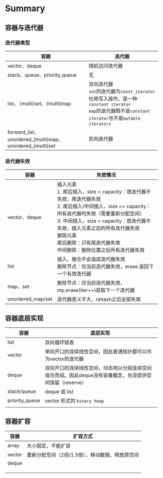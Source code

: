 # Summary 



## 容器与迭代器

### 迭代器类型

| 容器                                                       | 迭代器                                                       |
| ---------------------------------------------------------- | ------------------------------------------------------------ |
| vector、deque                                              | 随机访问迭代器                                               |
| stack、queue、priority_queue                               | 无                                                           |
| list、（multi)set、(multi)map                              | 双向迭代器<br />`set`的迭代器为`const_iterator`杜绝写入操作，是一种`constant iterator`<br />`map`的迭代器既不是`constant iterator`也不是`mutable iterators` |
| forward_list、unordered\_(multi)map、unordered\_(multi)set | 前向迭代器                                                   |



### 迭代器失效

| 容器              | 失效情况                                                     |
| ----------------- | ------------------------------------------------------------ |
| vector、deque     | 插入元素<br />1. 尾后插入，size < capacity：首迭代器不失效，尾迭代器失效<br />2. 尾后插入/中间插入，size == capacity：所有迭代器均失效（需要重新分配空间）<br />3. 中间插入，size < capacity：首迭代器不失效，插入元素之后的所有迭代器失效<br />删除元素<br />尾后删除：只有尾迭代器失效<br />中间删除：删除位置之后所有迭代器失效 |
| list              | 插入、接合不会造成迭代器失效<br />删除节点：仅当前迭代器失效，erase 返回下一个有效迭代器 |
| map、set          | 删除节点：仅当前迭代器失效，mp.erase(iter++)获取下一个迭代器 |
| unordered_map/set | 迭代器意义不大，rehash之后全部失效                           |



## 容器底层实现

| 容器           | 底层实现                                                     |
| -------------- | ------------------------------------------------------------ |
| list           | 双向循环链表                                                 |
| vector         | 单向开口的连续线性空间，因此普通指针都可以作为vector的迭代器 |
| deque          | 双向开口的连续线性空间，动态地以分段连续空间组合而成。因此deque没有容量概念，也没提供空间保留（reserve） |
| stack/queue    | deque 或 list                                                |
| priority_queue | vector 形式的 `binary heap`                                  |
|                |                                                              |



## 容器扩容

| 容器   | 扩容方式                                        |
| ------ | ----------------------------------------------- |
| array  | 大小固定，不能扩容                              |
| vector | 重新分配空间（2倍/1.5倍），移动数据，释放原空间 |
| deque  |                                                 |
|        |                                                 |
|        |                                                 |
|        |                                                 |

